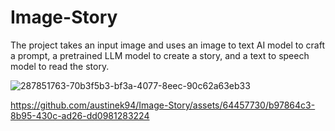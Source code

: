 # Image-Story
The project takes an input image and uses an image to text AI model to craft a prompt, a pretrained LLM model to create a story, and a text to speech model to read the story.

![287851763-70b3f5b3-bf3a-4077-8eec-90c62a63eb33](https://github.com/austinek94/Image-Story/assets/64457730/7f031091-97d8-461a-8a66-272705f0efcf)


https://github.com/austinek94/Image-Story/assets/64457730/b97864c3-8b95-430c-ad26-dd0981283224

